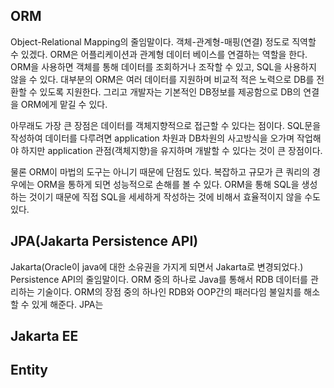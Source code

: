 ## ORM
Object-Relational Mapping의 줄임말이다. 객체-관계형-매핑(연결) 정도로 직역할 수 있겠다. ORM은 어플리케이션과 관계형 데이터 베이스를 연결하는 역할을 한다. ORM을 사용하면 객체를 통해 데이터를 조회하거나 조작할 수 있고, SQL을 사용하지 않을 수 있다. 대부분의 ORM은 여러 데이터를 지원하며 비교적 적은 노력으로 DB를 전환할 수 있도록 지원한다. 그리고 개발자는 기본적인 DB정보를 제공함으로 DB의 연결을 ORM에게 맡길 수 있다. 

아무래도 가장 큰 장점은 데이터를 객체지향적으로 접근할 수 있다는 점이다. SQL문을 작성하여 데이터를 다루려면 application 차원과 DB차원의 사고방식을 오가며 작업해야 하지만 application 관점(객체지향)을 유지하며 개발할 수 있다는 것이 큰 장점이다. 

물론 ORM이 마법의 도구는 아니기 때문에 단점도 있다. 복잡하고 규모가 큰 쿼리의 경우에는 ORM을 통하게 되면 성능적으로 손해를 볼 수 있다. ORM을 통해 SQL을 생성하는 것이기 때문에 직접 SQL을 세세하게 작성하는 것에 비해서 효율적이지 않을 수도 있다. 

## JPA(Jakarta Persistence API)
Jakarta(Oracle이 java에 대한 소유권을 가지게 되면서 Jakarta로 변경되었다.) Persistence API의 줄임말이다.
ORM 중의 하나로 Java를 통해서 RDB 데이터를 관리하는 기술이다. ORM의 장점 중의 하나인 RDB와 OOP간의 패러다임 불일치를 해소할 수 있게 해준다.
JPA는 

## Jakarta EE
## Entity